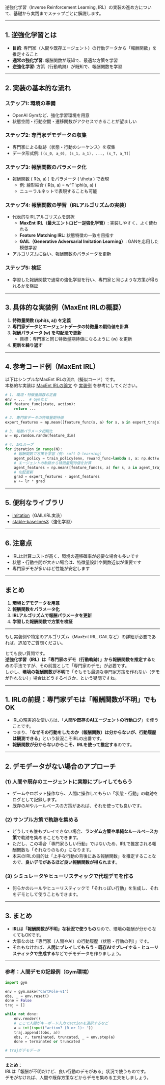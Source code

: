 逆強化学習（Inverse Reinforcement Learning, IRL）の実装の進め方について、基礎から実践までステップごとに解説します。

---

## 1. 逆強化学習とは

- **目的**: 専門家（人間や既存エージェント）の行動データから「報酬関数」を推定すること
- **通常の強化学習**: 報酬関数が既知で、最適な方策を学習
- **逆強化学習**: 方策（行動軌跡）が既知で、報酬関数を学習

---

## 2. 実装の基本的な流れ

### ステップ1: 環境の準備
- OpenAI Gymなど、強化学習環境を用意
- 状態空間・行動空間・遷移関数がアクセスできることが望ましい

### ステップ2: 専門家デモデータの収集
- 専門家による軌跡（状態・行動のシーケンス）を収集
- データ形式例: `[(s_0, a_0), (s_1, a_1), ..., (s_T, a_T)]`

### ステップ3: 報酬関数のパラメータ化
- 報酬関数 \( R(s, a) \) をパラメータ \( \theta \) で表現
  - 例: 線形結合 \( R(s, a) = w^T \phi(s, a) \)
  - ニューラルネットで表現することも可能

### ステップ4: 報酬関数の学習（IRLアルゴリズムの実装）
- 代表的なIRLアルゴリズムを選択
  - **MaxEnt IRL（最大エントロピー逆強化学習）**: 実装しやすく、よく使われる
  - **Feature Matching IRL**: 状態特徴の一致を目指す
  - **GAIL（Generative Adversarial Imitation Learning）**: GANを応用した模倣学習
- アルゴリズムに従い、報酬関数のパラメータを更新

### ステップ5: 検証
- 学習した報酬関数で通常の強化学習を行い、専門家と同じような方策が得られるかを検証

---

## 3. 具体的な実装例（MaxEnt IRLの概要）

1. **特徴量関数 \(\phi(s, a)\) を定義**
2. **専門家データとエージェントデータの特徴量の期待値を計算**
3. **報酬パラメータ \(w\) を勾配法で更新**
   - 目標：専門家と同じ特徴量期待値になるように \(w\) を更新
4. **更新を繰り返す**

---

## 4. 参考コード例（MaxEnt IRL）

以下はシンプルなMaxEnt IRLの流れ（擬似コード）です。  
本格的な実装は [MaxEnt IRLの論文](https://www.cs.berkeley.edu/~pabbeel/cs287-fa09/readings/ZiebartThesis09.pdf) や [実装例](https://github.com/hiwonjoon/ICML2018-Tutorial-IRL) を参考にしてください。

```python
# 1. 環境・特徴量関数の定義
env = ...  # Gymなど
def feature_func(state, action):
    return ...

# 2. 専門家データの特徴量期待値
expert_features = np.mean([feature_func(s, a) for s, a in expert_trajs], axis=0)

# 3. 報酬パラメータ初期化
w = np.random.randn(feature_dim)

# 4. IRLループ
for iteration in range(N):
    # 報酬関数で方策を学習（例: soft Q-learning）
    agent_policy = train_policy(env, reward_func=lambda s, a: np.dot(w, feature_func(s, a)))
    # エージェントの軌跡から特徴量期待値を計算
    agent_features = np.mean([feature_func(s, a) for s, a in agent_trajs], axis=0)
    # 勾配更新
    grad = expert_features - agent_features
    w += lr * grad
```

---

## 5. 便利なライブラリ

- [imitation](https://github.com/HumanCompatibleAI/imitation)（GAIL/IRL実装）
- [stable-baselines3](https://github.com/DLR-RM/stable-baselines3)（強化学習）

---

## 6. 注意点

- IRLは計算コストが高く、環境の遷移確率が必要な場合も多いです
- 状態・行動空間が大きい場合は、特徴量設計や関数近似が重要です
- 専門家デモが多いほど性能が安定します

---

## まとめ

1. **環境とデモデータを用意**
2. **報酬関数をパラメータ化**
3. **IRLアルゴリズムで報酬パラメータを更新**
4. **学習した報酬関数で方策を検証**

---

もし実装例や特定のアルゴリズム（MaxEnt IRL, GAILなど）の詳細が必要であれば、追加でご質問ください。




とても良い質問です。  
**逆強化学習（IRL）**は「専門家のデモ（行動軌跡）」から**報酬関数を推定する**ための手法ですが、その前提として「専門家のデモ」が必要です。  
しかし、**環境の報酬関数が不明**で「そもそも最適な専門家方策を作れない（デモが作れない）」場合はどうするべきか、という疑問ですね。

---

## 1. IRLの前提：専門家デモは「報酬関数が不明」でもOK

- IRLの現実的な使い方は、「**人間や既存のAIエージェントの行動ログ**」を使うことです。
- つまり、「**なぜその行動をしたのか（報酬関数）は分からないが、行動履歴は観測できる**」という状況こそIRLの出番です。
- **報酬関数が分からないからこそ、IRLを使って推定する**のです。

---

## 2. デモデータがない場合のアプローチ

### (1) **人間や既存のエージェントに実際にプレイしてもらう**
- ゲームやロボット操作なら、人間に操作してもらい「状態・行動」の軌跡をログとして記録します。
- 既存のAIやルールベースの方策があれば、それを使っても良いです。

### (2) **サンプル方策で軌跡を集める**
- どうしても誰もプレイできない場合、**ランダム方策や単純なルールベース方策**で軌跡を集めることもできます。
- ただし、この場合「専門家らしい行動」ではないため、IRLで推定される報酬関数も「それなりのもの」になります。
- 本来のIRLの目的は「上手な行動の背後にある報酬関数」を推定することなので、**良いデモがあるほど良い報酬関数が得られます**。

### (3) **シミュレータやヒューリスティックで代理デモを作る**
- 何らかのルールやヒューリスティックで「それっぽい行動」を生成し、それをデモとして使うこともできます。

---

## 3. まとめ

- **IRLは「報酬関数が不明」な状況で使うもの**なので、環境の報酬が分からなくてもOKです。
- 大事なのは「専門家（人間やAI）の行動履歴（状態・行動の列）」です。
- それもなければ、**人間にプレイしてもらう**・**既存AIでプレイする**・**ヒューリスティックで生成する**などでデモデータを作りましょう。

---

### 参考：人間デモの記録例（Gym環境）

```python
import gym

env = gym.make("CartPole-v1")
obs, _ = env.reset()
done = False
traj = []

while not done:
    env.render()
    # ここで人間がキーボード入力でactionを選択するなど
    a = int(input("action? (0 or 1): "))
    traj.append((obs, a))
    obs, r, terminated, truncated, _ = env.step(a)
    done = terminated or truncated

# trajがデモデータ
```

---

**まとめ**：  
IRLは「報酬が不明だけど、良い行動のデモがある」状況で使うものです。  
デモがなければ、人間や既存方策などからデモを集める工夫をしましょう。

